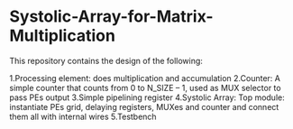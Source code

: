 # Systolic-Array-for-Matrix-Multiplication
This repository contains the design of the following:

1.Processing element: does multiplication and accumulation
2.Counter: A simple counter that counts from 0 to N_SIZE – 1, used as MUX selector to pass PEs output
3.Simple pipelining register
4.Systolic Array: Top module: instantiate PEs grid, delaying registers, MUXes and counter and connect them all with internal 
wires
5.Testbench
